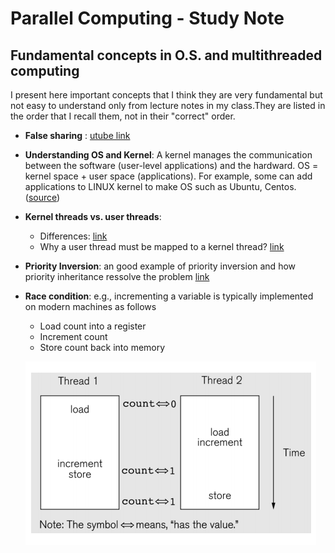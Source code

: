 # Parallel Computing - Study Note

## Fundamental concepts in O.S. and multithreaded computing   
I present here important concepts that I think they are very fundamental but not easy to understand only from lecture notes in my class.They are listed in the order that I recall them, not in their "correct" order. 
* **False sharing** : [utube link](https://www.youtube.com/watch?v=dznxqe1Uk3E)  
* **Understanding OS and Kernel**: A kernel manages the communication between the software (user-level applications) and the hardward. OS = kernel space + user space (applications). For example, some can add applications to LINUX kernel to make OS such as Ubuntu, Centos. ([source](https://www.go4expert.com/articles/operating-kernel-types-kernels-t24793/))  
* **Kernel threads vs. user threads**: 
  * Differences: [link](http://www.cs.iit.edu/~cs561/cs450/ChilkuriDineshThreads/dinesh's%20files/User%20and%20Kernel%20Level%20Threads.html)
  * Why a user thread must be mapped to a kernel thread? [link](https://stackoverflow.com/questions/14791278/threads-why-must-all-user-threads-be-mapped-to-a-kernel-thread)   

* **Priority Inversion**: an good example of priority inversion and how priority inheritance ressolve the problem [link](http://www.drdobbs.com/jvm/what-is-priority-inversion-and-how-do-yo/230600008)   

* **Race condition**: e.g., incrementing a variable is typically implemented on modern
machines as follows
  * Load count into a register
  * Increment count
  * Store count back into memory  
  
  ![](/figs/increment.png)
  
  
